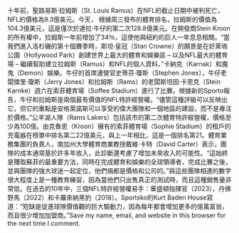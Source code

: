 十年前，聖路易斯·拉姆斯（St. Louis Ramus）在NFL的截止日期中被判死亡，NFL的價格為9.3億美元。今天， 根據周三發布的體育排名，拉姆斯的價值為104.3億美元，這是僅次於達拉·牛仔的第二次128.8億美元。在開發商Stein Kroon的所有權中，拉姆斯一年前增加了34％，這使他與紐約的巨人一年息息相關。“當我們進入洛杉磯的第十個賽季時，斯坦·皇冠（Stan Crowne）的願景是在好萊塢公園（Hollywood Park）創建世界上最大的體育和娛樂區 – 以及NFL最大的體育場 – 繼續幫助建立拉姆斯（Ramus）和NFL的個人資料，”卡納克（Karnak）和魔鬼（Demon）娛樂。牛仔的首席運營官史蒂芬·瓊斯（Stephen Jones），牛仔老闆傑里·瓊斯（Jerry Jones）和拉姆斯（Rams）的老闆斯坦因·卡恩克（Stein Karnke）週六在索菲體育場（Soffee Stadium）進行了比賽。根據新的Sporto報告，牛仔和拉姆斯是兩個最有價值的NFL特許經營權。“儘管這種評級可以反映出它，但它的重點是安格萊諾斯可以享受的偉大團隊和一個地區的建設，而不是專注於價格。”公羊湖人隊（Rams Lakers）包括該市的第二次體育特許經營權，價格至少為100億。由克魯恩（Kroon）擁有的索菲體育場（Sophie Stadium）的租戶的充電器在榜單中排名第二22億美元，與上一年相比，這是一個排名第21。體育業務集團的負責人，南加州大學體育商業教授戴維·卡特（David Carter）表示，團隊的成本通常基於許多年收入，此診斷還考慮了增加未來收入的可能性。“這始終是賺取蘇菲的最重要方法，同時在完成體育和娛樂的全球領導者，完成比賽之後，並與團隊的強大球迷一起定位，他們倆都是價格和公司的。”與這些團隊相連的數字很大程度上是一種教育練習，因為當他們只出售真正的測試時，而且這種銷售量非常低。在過去的10年中，三個NFL特許經營權易手：華盛頓指揮官（2023），丹佛野馬（2022）和卡羅來納黑豹（2018）。Sportsko的Kurt Baden House寫道：“短缺是促進球隊價值觀的巨大驅動力，因為每年都會增加更多的億萬富翁，而且很少增加加盟商。”Save my name, email, and website in this browser for the next time I comment.